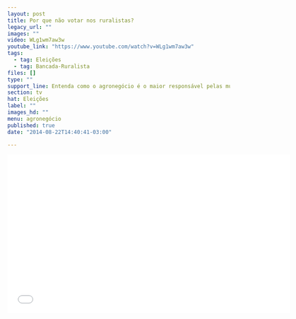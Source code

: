 ```yaml
---
layout: post
title: Por que não votar nos ruralistas?
legacy_url: ""
images: ""
video: WLg1wm7aw3w
youtube_link: "https://www.youtube.com/watch?v=WLg1wm7aw3w"
tags:
  - tag: Eleições
  - tag: Bancada-Ruralista
files: []
type: ""
support_line: Entenda como o agronegócio é o maior responsável pelas mudanças climáticas no Brasil.
section: tv
hat: Eleições
label: ""
images_hd: ""
menu: agronegócio
published: true
date: "2014-08-22T14:40:41-03:00"

---
```

<p style="text-align: center;"><iframe allowfullscreen="" name="coverVideo" frameborder="0" height="360" src="//www.youtube.com/embed/WLg1wm7aw3w" width="640"></iframe></p>